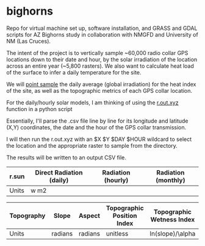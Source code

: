 # bighorns
Repo for virtual machine set up, software installation, and GRASS and GDAL scripts for AZ Bighorns study in collaboration with NMGFD and University of NM (Las Cruces).

The intent of the project is to vertically sample ~60,000 radio collar GPS locations down to their date and hour, by the solar irradiation of the location across an entire year (~5,800 rasters). We also want to calculate heat load of the surface to infer a daily temperature for the site.

We will [point sample](https://pvanb.wordpress.com/2010/02/15/sampling-raster-values-at-point-locations-in-qgis/) the daily average (global irradiation) for the heat index of the site, as well as the topographic metrics of each GPS collar location.

For the daily/hourly solar models, I am thinking of using the [r.out.xyz](https://grass.osgeo.org/grass72/manuals/r.out.xyz.html) function in a python script

Essentially, I'll parse the .csv file line by line for its longitude and latitude (X,Y) coordinates, the date and the hour of the GPS collar transmission.

I will then run the r.out.xyz with an $X $Y $DAY $HOUR wildcard to select the location and the appropriate raster to sample from the directory.

The results will be written to an output CSV file.


|r.sun|Direct Radiation (daily)|Radiation (hourly)|Radiation (monthly)|
|-----|------------------------|------------------|-------------------|
|Units| w m2 | | | |

|Topography|Slope|Aspect|Topographic Position Index|Topographic Wetness Index|Complexity|
|----------|-----|------|--------------------------|-------------------------|----------|
|Units|radians|radians|unitless|ln(slope)/\alpha|?|
